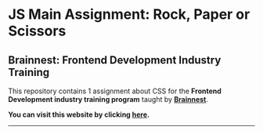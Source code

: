 # JS Main Assignment: Rock, Paper or Scissors

## Brainnest: Frontend Development Industry Training

This repository contains 1 assignment about CSS for the **Frontend Development industry training program**
taught by [**Brainnest**](https://www.brainnest.consulting/).

**You can visit this website by clicking [here]().**

---
